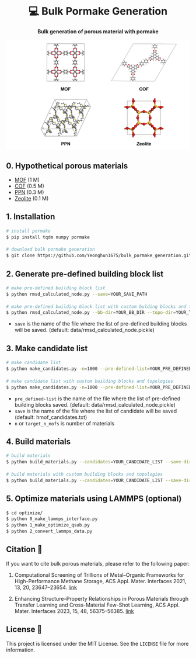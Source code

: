 <div align="center">

<h1> 💻 Bulk Pormake Generation </h1>

  <p>
    <strong>Bulk generation of porous material with pormake</strong>
  </p>

</div>

<p align="center">
  <img src="figures/figure1.png" alt="drawing" width="800"/>
</p>

## 0. Hypothetical porous materials
- [MOF](https://figshare.com/ndownloader/files/38700612) (1 M)
- [COF](https://figshare.com/ndownloader/files/40299454) (0.5 M)
- [PPN](https://figshare.com/ndownloader/files/40299277) (0.3 M)
- [Zeolite](https://figshare.com/ndownloader/files/40299433) (0.1 M)

## 1. Installation
```bash
# install pormake
$ pip install tqdm numpy pormake

# download bulk pormake generation
$ git clone https://github.com/Yeonghun1675/bulk_pormake_generation.git
```

## 2. Generate pre-defined building block list
```bash
# make pre-defined building block list
$ python rmsd_calculated_node.py --save=YOUR_SAVE_PATH

# make pre-defined building block list with custom bulding blocks and topologies
$ python rmsd_calculated_node.py --bb-dir=YOUR_BB_DIR --topo-dir=YOUR_TOPO_DIR --save=YOUR_SAVE_PATH 
```
- `save` is the name of the file where the list of pre-defined building blocks will be saved. (default: data/rmsd_calculated_node.pickle)


## 3. Make candidate list
```bash
# make candidate list
$ python make_candidates.py -n=1000 --pre-defined-list=YOUR_PRE_DEFINED_LIST --save=YOUR_SAVE_PATH

# make candidate list with custom building blocks and topologies
$ python make_candidates.py -n=1000 --pre-defined-list=YOUR_PRE_DEFINED_LIST --save=YOUR_SAVE_PATH --topo-dir=YOUR_TOPO_DIR --bb-dir=YOUR_BB_DIR 
```
- `pre_defined-list` is the name of the file where the list of pre-defined building blocks saved. (default: data/rmsd_calculated_node.pickle)
- `save` is the name of the file where the list of candidate will be saved (default: hmof_candidates.txt)
- `n` or `target_n_mofs` is number of materials


## 4. Build materials
```bash
# build materials
$ python build_materials.py --candidates=YOUR_CANDIDATE_LIST --save-dir=YOUR_SAVE_DIR

# build materials with custom building blocks and topologies
$ python build_materials.py --candidates=YOUR_CANDIDATE_LIST --save-dir=YOUR_SAVE_DIR --topo-dir=YOUR_TOPO_DIR --bb-dir=YOUR_BB_DIR 
```

## 5. Optimize materials using LAMMPS (optional)
```bash
$ cd optimize/
$ python 0_make_lammps_interface.py
$ python 1_make_optimize_qsub.py
$ python 2_convert_lammps_data.py
```


## Citation 📄
If you want to cite bulk porous materials, please refer to the following paper:

1. Computational Screening of Trillions of Metal–Organic Frameworks for High-Performance Methane Storage, ACS Appl. Mater. Interfaces 2021, 13, 20, 23647–23654. [link](https://doi.org/10.1021/acsami.1c02471)

2. Enhancing Structure–Property Relationships in Porous Materials through Transfer Learning and Cross-Material Few-Shot Learning, ACS Appl. Mater. Interfaces 2023, 15, 48, 56375–56385. [link](https://doi.org/10.1021/acsami.3c10323)

## License 📄

This project is licensed under the MIT License. See the `LICENSE` file for more information.
